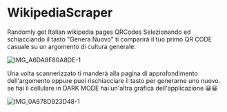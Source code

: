 # WikipediaScraper
Randomly get Italian wikipedia pages QRCodes
Selezionando ed schiacciando il tasto "Genera Nuovo" ti comparirà il tuo primo QR CODE casuale  su un argomento di cultura generale.


![IMG_A6DA8F80A8DE-1](https://user-images.githubusercontent.com/100700044/175952524-b32bc184-2acc-40d2-b42e-c7a77b9404c3.jpeg)


Una volta scannerizzato ti  manderà alla pagina di approfondimento dell'argomento oppure puoi rischiacciare il tasto per generarne uno nuovo.
se hai il cellulare in DARK MODE hai un'altra grafica dell'applicazione 😀😀


![IMG_0A678D923D48-1](https://user-images.githubusercontent.com/100700044/175954471-ff6d7532-857b-4e45-8eb4-1dbd27da021a.jpeg)
